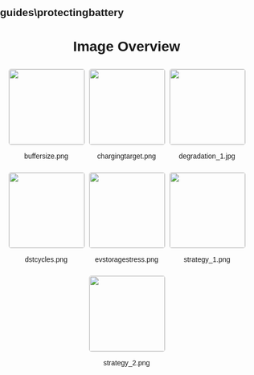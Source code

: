 ## guides\protectingbattery
<style>
    body {
        font-family: Arial, sans-serif;
        margin: 0;
        padding: 0;
    }
    .image-gallery {
        display: flex;
        flex-wrap: wrap;
        gap: 10px;
        justify-content: center;
        padding: 10px;
    }
    .image-gallery img {
        width: 150px;
        height: auto;
        border: 1px solid #ddd;
        border-radius: 5px;
    }
    .image-gallery div {
        flex: 1 1 calc(33.333% - 20px); /* Three images per row on large screens */
        max-width: 150px;
        text-align: center;
    }
    @media (max-width: 768px) {
        .image-gallery div {
            flex: 1 1 calc(50% - 20px); /* Two images per row on medium screens */
        }
    }
    @media (max-width: 480px) {
        .image-gallery div {
            flex: 1 1 100%; /* One image per row on small screens */
        }
    }
</style>
<h1 style ="text-align: center;"> Image Overview </h1> <div class="image-gallery">
<div>
<img src="https://media.evkx.net/multimedia/guides/protectingbattery/buffersize_st.png">
<p>buffersize.png</p>
</div>
<div>
<img src="https://media.evkx.net/multimedia/guides/protectingbattery/chargingtarget_st.png">
<p>chargingtarget.png</p>
</div>
<div>
<img src="https://media.evkx.net/multimedia/guides/protectingbattery/degradation_1_st.jpg">
<p>degradation_1.jpg</p>
</div>
<div>
<img src="https://media.evkx.net/multimedia/guides/protectingbattery/dstcycles_st.png">
<p>dstcycles.png</p>
</div>
<div>
<img src="https://media.evkx.net/multimedia/guides/protectingbattery/evstoragestress_st.png">
<p>evstoragestress.png</p>
</div>
<div>
<img src="https://media.evkx.net/multimedia/guides/protectingbattery/strategy_1_st.png">
<p>strategy_1.png</p>
</div>
<div>
<img src="https://media.evkx.net/multimedia/guides/protectingbattery/strategy_2_st.png">
<p>strategy_2.png</p>
</div>
</div>
